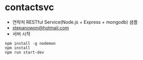 # contactsvc

* 연락처 RESTful Service(Node.js + Express + mongodb) 샘플
* stepanowon@hotmail.com
* 서버 시작
```
npm install -g nodemon
npm install
npm run start-dev
```
 
